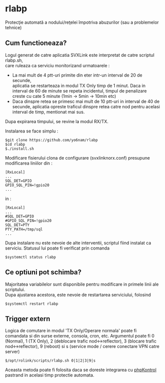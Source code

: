 # rlabp
Protecţie automată a nodului/reţelei împotriva abuzurilor (sau a problemelor tehnice)

## Cum functioneaza?
Logul generat de catre aplicatia SVXLink este interpretat de catre scriptul rlabp.sh,\
care ruleaza ca serviciu monitorizand urmatoarele :  
- La mai mult de 4 ptt-uri primite din eter intr-un interval de 20 de secunde,  
aplicatia se restarteaza in modul TX Only timp de 1 minut. Daca in interval de 60 de minute se repeta incidentul, timpul de penalizare creste cu cate 5 minute (1min -> 5min -> 10min etc)  
- Daca dinspre retea se primesc mai mult de 10 ptt-uri in interval de 40 de secunde, aplicatia opreste traficul dinspre retea catre nod pentru acelasi interval de timp, mentionat mai sus.

Dupa expirarea timpului, se revine la modul RX/TX.
  
Instalarea se face simplu :
~~~ \
$git clone https://github.com/yo6nam/rlabp  
$cd rlabp  
$./install.sh  
~~~
  
Modificare fisierului clona de configurare (svxlinknorx.conf) presupune modificarea liniilor din : 
~~~ \
[RxLocal]
...  
SQL_DET=GPIO  
GPIO_SQL_PIN=!gpio20  
...  
~~~
  
in :
~~~ \
[RxLocal]
...  
#SQL_DET=GPIO  
#GPIO_SQL_PIN=!gpio20  
SQL_DET=PTY  
PTY_PATH=/tmp/sql  
...  
~~~
  
Dupa instalare nu este nevoie de alte interventii, scriptul fiind instalat ca serviciu. Statusul lui poate fi verificat prin comanda
~~~
$systemctl status rlabp
~~~

## Ce optiuni pot schimba?
Majoritatea variabilelor sunt disponibile pentru modificare in primele linii ale scriptului.\
Dupa ajustarea acestora, este nevoie de restartarea serviciului, folosind 
~~~
$systemctl restart rlabp
~~~

## Trigger extern
Logica de comutare in modul 'TX Only/Operare normala' poate fi comandata si din surse externe, consola, cron, etc.
Argumentul poate fi 0 (Normal), 1 (TX Only), 2 (deblocare trafic nod<->reflector), 3 (blocare trafic nod<->reflector), 9 (reboot) si s (service mode / cerere conectare VPN catre server)
~~~
$/opt/rolink/scripts/rlabp.sh 0|1|2|3|9|s
~~~
Aceasta metoda poate fi folosita daca se doreste integrarea cu [phpKontrol](https://github.com/yo6nam/phpKontrol) pastrand in acelasi timp protectie automata.
